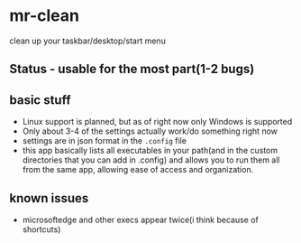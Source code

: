 # mr-clean
clean up your taskbar/desktop/start menu


## Status - **usable for the most part(1-2 bugs)**

## basic stuff
- Linux support is planned, but as of right now only Windows is supported
- Only about 3-4 of the settings actually work/do something right now
- settings are in json format in the `.config` file
- this app basically lists all executables in your path(and in the custom directories that you can add in .config) and allows you to run them all from the same app, allowing ease of access and organization.


## known issues
- microsoftedge and other execs appear twice(i think because of shortcuts)
